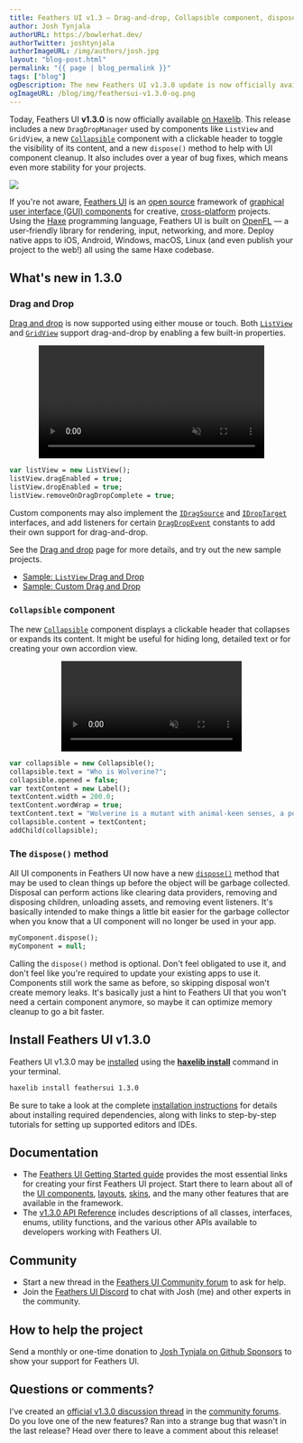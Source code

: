 ```yaml
---
title: Feathers UI v1.3 — Drag-and-drop, Collapsible component, dispose() method, and tons of bugs fixed
author: Josh Tynjala
authorURL: https://bowlerhat.dev/
authorTwitter: joshtynjala
authorImageURL: /img/authors/josh.jpg
layout: "blog-post.html"
permalink: "{{ page | blog_permalink }}"
tags: ["blog"]
ogDescription: The new Feathers UI v1.3.0 update is now officially available on Haxelib
ogImageURL: /blog/img/feathersui-v1.3.0-og.png
---
```


Today, Feathers UI **v1.3.0** is now officially available [on Haxelib](https://lib.haxe.org/p/feathersui/1.3.0). This release includes a new `DragDropManager` used by components like `ListView` and `GridView`, a new [`Collapsible`](https://feathersui.com/learn/haxe-openfl/collapsible/) component with a clickable header to toggle the visibility of its content, and a new `dispose()` method to help with UI component cleanup. It also includes over a year of bug fixes, which means even more stability for your projects.

<img src="/blog/img/feathers-ui-1-3-0-update-release.png">

If you're not aware, [Feathers UI](https://feathersui.com/) is an [open source](https://github.com/feathersui/feathersui-openfl) framework of [graphical user interface (GUI) components](https://feathersui.com/learn/haxe-openfl/ui-components) for creative, [cross-platform](https://feathersui.com/cross-platform-guis/) projects. Using the [Haxe](https://haxe.org/) programming language, Feathers UI is built on [OpenFL](https://openfl.org/) — a user-friendly library for rendering, input, networking, and more. Deploy native apps to iOS, Android, Windows, macOS, Linux (and even publish your project to the web!) all using the same Haxe codebase.

## What's new in 1.3.0

### Drag and Drop

[Drag and drop](https://feathersui.com/learn/haxe-openfl/drag-and-drop) is now supported using either mouse or touch. Both [`ListView`](https://feathersui.com/learn/haxe-openfl/list-view) and [`GridView`](https://feathersui.com/learn/haxe-openfl/grid-view) support drag-and-drop by enabling a few built-in properties.

<div style="text-align:center;"><a href="https://feathersui.com/learn/haxe-openfl/drag-and-drop"><video src="/blog/img/drag-and-drop-v1-3-0.mp4" height="200" autoplay muted loop></video></a></div>

```haxe
var listView = new ListView();
listView.dragEnabled = true;
listView.dropEnabled = true;
listView.removeOnDragDropComplete = true;
```

Custom components may also implement the [`IDragSource`](https://api.feathersui.com/current/feathers/dragDrop/IDragSource.html) and [`IDropTarget`](https://api.feathersui.com/current/feathers/dragDrop/IDropTarget.html) interfaces, and add listeners for certain [`DragDropEvent`](https://api.feathersui.com/current/feathers/events/DragDropEvent.html) constants to add their own support for drag-and-drop.

See the [Drag and drop](https://feathersui.com/learn/haxe-openfl/drag-and-drop) page for more details, and try out the new sample projects.

- [Sample: `ListView` Drag and Drop](https://github.com/feathersui/feathersui-openfl/tree/v1.3.0/samples/list-view-drag-and-drop)
- [Sample: Custom Drag and Drop](https://github.com/feathersui/feathersui-openfl/tree/v1.3.0/samples/drag-and-drop)

### `Collapsible` component

The new [`Collapsible`](https://feathersui.com/learn/haxe-openfl/collapsible) component displays a clickable header that collapses or expands its content. It might be useful for hiding long, detailed text or for creating your own accordion view.

<div style="text-align:center;"><a href="https://feathersui.com/learn/haxe-openfl/collapsible"><video src="/blog/img/collapsible-v1-3-0.mp4" height="160" autoplay muted loop></video></a></div>

```haxe
var collapsible = new Collapsible();
collapsible.text = "Who is Wolverine?";
collapsible.opened = false;
var textContent = new Label();
textContent.width = 200.0;
textContent.wordWrap = true;
textContent.text = "Wolverine is a mutant with animal-keen senses, a powerful regenerative healing factor, an adamantium skeleton, prolonged lifespan, and retractable claws in each hand.";
collapsible.content = textContent;
addChild(collapsible);
```

### The `dispose()` method

All UI components in Feathers UI now have a new [`dispose()`](https://api.feathersui.com/current/feathers/core/IUIControl.html#dispose) method that may be used to clean things up before the object will be garbage collected. Disposal can perform actions like clearing data providers, removing and disposing children, unloading assets, and removing event listeners. It's basically intended to make things a little bit easier for the garbage collector when you know that a UI component will no longer be used in your app.

```haxe
myComponent.dispose();
myComponent = null;
```

Calling the `dispose()` method is optional. Don't feel obligated to use it, and don't feel like you're required to update your existing apps to use it. Components still work the same as before, so skipping disposal won't create memory leaks. It's basically just a hint to Feathers UI that you won't need a certain component anymore, so maybe it can optimize memory cleanup to go a bit faster.

## Install Feathers UI v1.3.0

Feathers UI v1.3.0 may be [installed](https://feathersui.com/learn/haxe-openfl/installation) using the [**haxelib install**](https://lib.haxe.org/documentation/using-haxelib/#install) command in your terminal.

```sh
haxelib install feathersui 1.3.0
```

Be sure to take a look at the complete [installation instructions](https://feathersui.com/learn/haxe-openfl/installation) for details about installing required dependencies, along with links to step-by-step tutorials for setting up supported editors and IDEs.

## Documentation

- The [Feathers UI Getting Started guide](https://feathersui.com/learn/haxe-openfl/getting-started) provides the most essential links for creating your first Feathers UI project. Start there to learn about all of the [UI components](https://feathersui.com/learn/haxe-openfl/ui-components), [layouts](https://feathersui.com/learn/haxe-openfl/layouts-and-containers/), [skins](https://feathersui.com/learn/haxe-openfl/shape-skins/), and the many other features that are available in the framework.
- The [v1.3.0 API Reference](https://api.feathersui.com/v1.3.0/) includes descriptions of all classes, interfaces, enums, utility functions, and the various other APIs available to developers working with Feathers UI.

## Community

- Start a new thread in the [Feathers UI Community forum](https://community.feathersui.com/) to ask for help.
- Join the [Feathers UI Discord](https://discord.feathersui.com/) to chat with Josh (me) and other experts in the community.

## How to help the project

Send a monthly or one-time donation to [Josh Tynjala on Github Sponsors](https://github.com/sponsors/joshtynjala) to show your support for Feathers UI.

## Questions or comments?

I've created an [official v1.3.0 discussion thread](https://community.feathersui.com/d/147-feathers-ui-v13-update-for-haxe-and-openfl) in the [community forums](https://community.feathersui.com/). Do you love one of the new features? Ran into a strange bug that wasn't in the last release? Head over there to leave a comment about this release!

